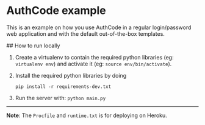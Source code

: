 
# AuthCode example

This is an example on how you use AuthCode in a regular login/password web application and with the default out-of-the-box templates.


## How to run locally

1. Create a virtualenv to contain the required python libraries (eg: `virtualenv env`)
   and activate it (eg: `source env/bin/activate`).

2. Install the required python libraries by doing
    
    `pip install -r requirements-dev.txt`

3. Run the server with: `python main.py`

--------
**Note**:  The `Procfile` and `runtime.txt` is for deploying on Heroku.


